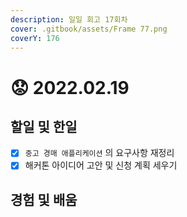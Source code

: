 ```yaml
---
description: 일일 회고 17회차
cover: .gitbook/assets/Frame 77.png
coverY: 176
---
```


# 😟 2022.02.19

## 할일 및 한일

* [x] `중고 경매 애플리케이션` 의 요구사항 재정리
* [x] 해커톤 아이디어 고안 및 신청 계획 세우기

## 경험 및 배움
